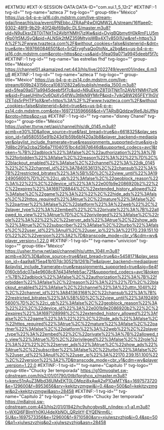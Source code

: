 #EXTM3U
#EXT-X-SESSION-DATA:DATA-ID="com.xui.1_5_12r2"
#EXTINF:-1 tvg-id="" tvg-name="azteca 7" tvg-logo="" group-title="México"
https://us-b4-p-e-ja16.cdn.mdstrm.com/live-stream-gdai/linear/hls/pa/event/PNEbbcJZRAaP4wDlQMW2LA/stream/16ffaee0-9302-48f9-9b29-40f24bf69a9c:DLS/master.m3u8?uid=N9uEksrZ8T0jTNitTn2AVbYNMH7jzIKw&sid=DyjgBQbmytH0kRmFLU5mrRp01t5MJSyQ&pid=ALNSjk2tMZ359MtyjsWBx4XTv850j1Uw&ref=https%3A%2F%2Fwww.tvazteca.com%2F&without_cookies=false&listenerid=&dnt=true&ote=1697660846501&ot=5rQErygfvaQo0toNx_a2bg&es=us-b4-p-e-ja16.cdn.mdstrm.com&proto=https&pz=us&aid=5fea09a071a9945deebf5f7c
#EXTINF:-1 tvg-id="" tvg-name="las estrellas fhd" tvg-logo="" group-title="México"
https://channel01.akamaized.net:443/hls/live/2022749/event01/index_6.m3u8
#EXTINF:-1 tvg-id="" tvg-name="azteca 1" tvg-logo="" group-title="México"
https://us-b4-p-e-zs14.cdn.mdstrm.com/live-stream/609b243156cca108312822a6/publish/media_1500.m3u8?aid=5fea09a071a9945deebf5f7c&uid=N9uEksrZ8T0jTNitTn2AVbYNMH7jzIKw&sid=PoaeUHihyOv6OpXy54fWu3t6kN9YMirP&pid=7yikQ8W265FEY1hGVjZETds5rPHTP1gX&ref=https%3A%2F%2Fwww.tvazteca.com%2F&without_cookies=false&listenerid=&dnt=true&es=us-b4-p-e-zs14.cdn.mdstrm.com&ote=1697213596668&ot=VTARsBQddzw9Ie6JblJfNg&proto=https&pz=us
#EXTINF:-1 tvg-id="" tvg-name="disney Chanel" tvg-logo="" group-title="México"
https://usher.ttvnw.net/api/channel/hls/dk_0145.m3u8?acmb=e30%3D&allow_source=true&fast_bread=true&p=6618325&play_session_id=fa9580555e91b243d1b59b6bf420a3b8&player_backend=mediaplayer&playlist_include_framerate=true&reassignments_supported=true&sig=b7d8bc291a2cba25b6a711040151bc4d387d646d&supported_codecs=avc1&token=%7B%22adblock%22%3Afalse%2C%22authorization%22%3A%7B%22forbidden%22%3Afalse%2C%22reason%22%3A%22%22%7D%2C%22blackout_enabled%22%3Afalse%2C%22channel%22%3A%22dk_0145%22%2C%22channel_id%22%3A784053613%2C%22chansub%22%3A%7B%22restricted_bitrates%22%3A%5B%5D%2C%22view_until%22%3A1924905600%7D%2C%22ci_gb%22%3Afalse%2C%22geoblock_reason%22%3A%22%22%2C%22device_id%22%3A%22e001b9e2086920b2%22%2C%22expires%22%3A1697128844%2C%22extended_history_allowed%22%3Afalse%2C%22game%22%3A%22%22%2C%22hide_ads%22%3Afalse%2C%22https_required%22%3Atrue%2C%22mature%22%3Afalse%2C%22partner%22%3Afalse%2C%22platform%22%3A%22web%22%2C%22player_type%22%3A%22embed%22%2C%22private%22%3A%7B%22allowed_to_view%22%3Atrue%7D%2C%22privileged%22%3Afalse%2C%22role%22%3A%22%22%2C%22server_ads%22%3Atrue%2C%22show_ads%22%3Atrue%2C%22subscriber%22%3Afalse%2C%22turbo%22%3Afalse%2C%22user_id%22%3Anull%2C%22user_ip%22%3A%22170.239.151.100%22%2C%22version%22%3A2%7D&transcode_mode=cbr_v1&cdm=wv&player_version=1.22.0
#EXTINF:-1 tvg-id="" tvg-name="univicion" tvg-logo="" group-title="México"
https://usher.ttvnw.net/api/channel/hls/utttn_104ll.m3u8?acmb=e30%3D&allow_source=true&fast_bread=true&p=5458171&play_session_id=4aa9a875ea41b107dc30521b1261b71e&player_backend=mediaplayer&playlist_include_framerate=true&reassignments_supported=true&sig=6e4f0160cb5dc07a4e9608c87d434fefeb5ac72f&supported_codecs=avc1&token=%7B%22adblock%22%3Afalse%2C%22authorization%22%3A%7B%22forbidden%22%3Afalse%2C%22reason%22%3A%22%22%7D%2C%22blackout_enabled%22%3Afalse%2C%22channel%22%3A%22utttn_104ll%22%2C%22channel_id%22%3A841363168%2C%22chansub%22%3A%7B%22restricted_bitrates%22%3A%5B%5D%2C%22view_until%22%3A1924905600%7D%2C%22ci_gb%22%3Afalse%2C%22geoblock_reason%22%3A%22%22%2C%22device_id%22%3A%22e001b9e2086920b2%22%2C%22expires%22%3A1697128998%2C%22extended_history_allowed%22%3Afalse%2C%22game%22%3A%22%22%2C%22hide_ads%22%3Afalse%2C%22https_required%22%3Atrue%2C%22mature%22%3Afalse%2C%22partner%22%3Afalse%2C%22platform%22%3A%22web%22%2C%22player_type%22%3A%22embed%22%2C%22private%22%3A%7B%22allowed_to_view%22%3Atrue%7D%2C%22privileged%22%3Afalse%2C%22role%22%3A%22%22%2C%22server_ads%22%3Atrue%2C%22show_ads%22%3Atrue%2C%22subscriber%22%3Afalse%2C%22turbo%22%3Afalse%2C%22user_id%22%3Anull%2C%22user_ip%22%3A%22170.239.151.100%22%2C%22version%22%3A2%7D&transcode_mode=cbr_v1&cdm=wv&player_version=1.22.0
#EXTINF:-1 tvg-id="" tvg-name="Capitulo 1" tvg-logo="" group-title="Chucky 3er temporada"
https://g10myoqlwt.sw-cdnstream.com/hls2/01/01790/0tlbl1prghcq_x/master.m3u8?t=kqnc51nAuZ3Mbd36UMxEKT0LOMpzi8xAwA2xP1OaMTY&s=1697573720&e=129600&f=8953656&srv=kekjtzyzmgwi&i=0.4&sp=500&p1=kekjtzyzmgwi&p2=kekjtzyzmgwi&asn=28458
#EXTINF:-1 tvg-id="" tvg-name="Capitulo 2" tvg-logo="" group-title="Chucky 3er temporada"
https://m8alrojj.sw-cdnstream.com:443/hls2/01/01942/hc9uhcgbvs8l_n/index-v1-a1.m3u8?t=WXQl6FBImYh0KU4deXbNOj_QRzIitY-EYQENrm6L-SU&s=1697573356&e=129600&f=9710580&srv=xjulwszvzhjq&i=0.4&sp=500&p1=xjulwszvzhjq&p2=xjulwszvzhjq&asn=28458
